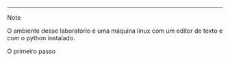-------

> [!NOTE]
>O ambiente desse laboratório é uma máquina linux com um editor de texto e com o python instalado. 

O primeiro passo 